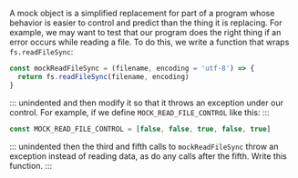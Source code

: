 A <g key="mock_object">mock object</g> is a simplified replacement for part of a program
whose behavior is easier to control and predict than the thing it is replacing.
For example,
we may want to test that our program does the right thing if an error occurs while reading a file.
To do this,
we write a function that wraps `fs.readFileSync`:

```js
const mockReadFileSync = (filename, encoding = 'utf-8') => {
  return fs.readFileSync(filename, encoding)
}
```

::: unindented
and then modify it so that it throws an exception under our control.
For example,
if we define `MOCK_READ_FILE_CONTROL` like this:
:::

```js
const MOCK_READ_FILE_CONTROL = [false, false, true, false, true]
```

::: unindented
then the third and fifth calls to `mockReadFileSync` throw an exception instead of reading data,
as do any calls after the fifth.
Write this function.
:::
